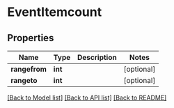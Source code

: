 # EventItemcount

## Properties
Name | Type | Description | Notes
------------ | ------------- | ------------- | -------------
**rangefrom** | **int** |  | [optional] 
**rangeto** | **int** |  | [optional] 

[[Back to Model list]](../README.md#documentation-for-models) [[Back to API list]](../README.md#documentation-for-api-endpoints) [[Back to README]](../README.md)

